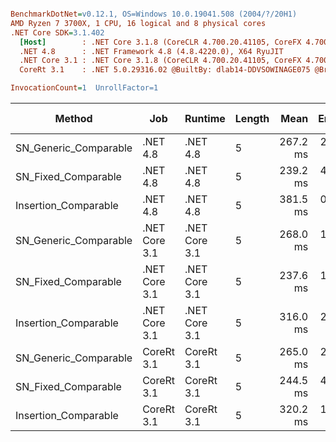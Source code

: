 ``` ini

BenchmarkDotNet=v0.12.1, OS=Windows 10.0.19041.508 (2004/?/20H1)
AMD Ryzen 7 3700X, 1 CPU, 16 logical and 8 physical cores
.NET Core SDK=3.1.402
  [Host]        : .NET Core 3.1.8 (CoreCLR 4.700.20.41105, CoreFX 4.700.20.41903), X64 RyuJIT
  .NET 4.8      : .NET Framework 4.8 (4.8.4220.0), X64 RyuJIT
  .NET Core 3.1 : .NET Core 3.1.8 (CoreCLR 4.700.20.41105, CoreFX 4.700.20.41903), X64 RyuJIT
  CoreRt 3.1    : .NET 5.0.29316.02 @BuiltBy: dlab14-DDVSOWINAGE075 @Branch: master @Commit: 40be8b7e2598b2ccb827fd90cd30c0e2d4496941, X64 AOT

InvocationCount=1  UnrollFactor=1  

```
|                Method |           Job |       Runtime | Length |     Mean |   Error |  StdDev | Gen 0 | Gen 1 | Gen 2 | Allocated |
|---------------------- |-------------- |-------------- |------- |---------:|--------:|--------:|------:|------:|------:|----------:|
| SN_Generic_Comparable |      .NET 4.8 |      .NET 4.8 |      5 | 267.2 ms | 2.78 ms | 2.60 ms |     - |     - |     - |         - |
|   SN_Fixed_Comparable |      .NET 4.8 |      .NET 4.8 |      5 | 239.2 ms | 4.30 ms | 4.02 ms |     - |     - |     - |         - |
|  Insertion_Comparable |      .NET 4.8 |      .NET 4.8 |      5 | 381.5 ms | 0.34 ms | 0.30 ms |     - |     - |     - |         - |
| SN_Generic_Comparable | .NET Core 3.1 | .NET Core 3.1 |      5 | 268.0 ms | 1.25 ms | 1.17 ms |     - |     - |     - |     496 B |
|   SN_Fixed_Comparable | .NET Core 3.1 | .NET Core 3.1 |      5 | 237.6 ms | 1.41 ms | 1.32 ms |     - |     - |     - |    1336 B |
|  Insertion_Comparable | .NET Core 3.1 | .NET Core 3.1 |      5 | 316.0 ms | 2.18 ms | 2.04 ms |     - |     - |     - |         - |
| SN_Generic_Comparable |    CoreRt 3.1 |    CoreRt 3.1 |      5 | 265.0 ms | 2.11 ms | 1.97 ms |     - |     - |     - |         - |
|   SN_Fixed_Comparable |    CoreRt 3.1 |    CoreRt 3.1 |      5 | 244.5 ms | 4.83 ms | 4.52 ms |     - |     - |     - |         - |
|  Insertion_Comparable |    CoreRt 3.1 |    CoreRt 3.1 |      5 | 320.2 ms | 1.59 ms | 1.48 ms |     - |     - |     - |         - |
